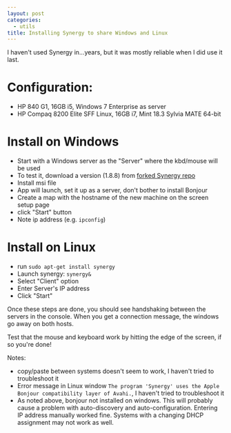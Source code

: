 ```yaml
---
layout: post
categories:
  - utils
title: Installing Synergy to share Windows and Linux
---
```


I haven't used Synergy in...years, but it was mostly reliable when I did use it last.

# Configuration:
- HP 840 G1, 16GB i5, Windows 7 Enterprise as server 
- HP Compaq 8200 Elite SFF Linux, 16GB i7, Mint 18.3 Sylvia MATE 64-bit

# Install on Windows
- Start with a Windows server as the "Server" where the kbd/mouse will be used
- To test it, download a version (1.8.8) from [forked Synergy repo]
- Install msi file
- App will launch, set it up as a server, don't bother to install Bonjour
- Create a map with the hostname of the new machine on the screen setup page
- click "Start" button
- Note ip address (e.g. `ipconfig`)

# Install on Linux
- run `sudo apt-get install synergy`
- Launch synergy: `synergy&`
- Select "Client" option
- Enter Server's IP address
- Click "Start"

Once these steps are done, you should see handshaking between the servers in the console. 
When you get a connection message, the windows go away on both hosts.

Test that the mouse and keyboard work by hitting the edge of the screen, if so you're done!

Notes:
* copy/paste between systems doesn't seem to work, I haven't tried to troubleshoot it
* Error message in Linux window `The program 'Synergy' uses the Apple Bonjour compatibility layer of Avahi.`, I haven't tried to troubleshoot it
* As noted above, bonjour not installed on windows. This will probably cause a problem with auto-discovery and auto-configuration.
Entering IP address manually worked fine. Systems with a changing DHCP assignment may not work as well.

[forked Synergy repo]: https://github.com/brahma-dev/synergy-stable-builds/releases

